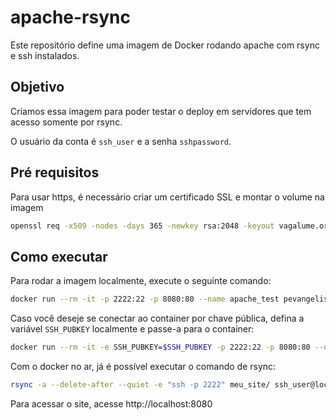 # apache-rsync

Este repositório define uma imagem de Docker rodando apache com rsync e ssh instalados.

## Objetivo

Criamos essa imagem para poder testar o deploy em servidores que tem acesso somente por rsync.

O usuário da conta é `ssh_user` e a senha `sshpassword`.

## Pré requisitos

Para usar https, é necessário criar um certificado SSL e montar o volume
na imagem

```bash
openssl req -x509 -nodes -days 365 -newkey rsa:2048 -keyout vagalume.org.br.key -out vagalume.org.br.crt
```

## Como executar

Para rodar a imagem localmente, execute o seguinte comando:

```bash
docker run --rm -it -p 2222:22 -p 8080:80 --name apache_test pevangelista/apache-rsync
```

Caso você deseje se conectar ao container por chave pública, defina a
variável `SSH_PUBKEY` localmente e passe-a para o container:

```bash
docker run --rm -it -e SSH_PUBKEY=$SSH_PUBKEY -p 2222:22 -p 8080:80 --name apache_test pevangelista/apache-rsync
```

Com o docker no ar, já é possível executar o comando de rsync:

```bash
rsync -a --delete-after --quiet -e "ssh -p 2222" meu_site/ ssh_user@localhost:public_html/
```

Para acessar o site, acesse http://localhost:8080
